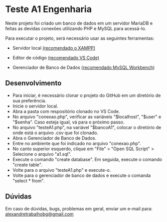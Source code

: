 # Teste A1 Engenharia 
 
 Neste projeto foi criado um banco de dados em um servidor MariaDB e feitas as devidas conexões utilizando PHP e MySQL para acessá-lo.

 Para executar o projeto, será necessário usar as seguintes ferramentas:

- Servidor local [(recomendado o XAMPP)](https://www.apachefriends.org/pt_br/index.html)

- Editor de código [(recomendado VS Code)](https://code.visualstudio.com/)

- Gerenciador de Banco de Dados [(recomendado MySQL Workbench)](https://dev.mysql.com/downloads/workbench/)

## Desenvolvimento 

- Para iniciar, é necessário clonar o projeto do GitHub em um diretório de sua preferência. 
- Inicie o servidor local.
- Abra a pasta com respositório clonado no VS Code. 
- No arquivo "conexao.php", verificar as variáveis "$localhost", "$user" e "$senha". Caso esteja igual, vá para o próximo passo. 
- No arquivo "testeA1.php", na variável "$bancoA1", colocar o diretório de onde está o arquivo .csv que foi clonado.
- Abra o Gerenciador de Banco de Dados.
- Entre no ambiente que foi indicado no arquivo "conexao.php".
- No canto superior esquerdo, clique em "File" > "Open SQL Script" > Selecione o arquivo "a1.sql".
- Execute o comando "create database". Em seguida, execute o comando "create table". 
- Volte para o arquivo "testeA1.php" e execute-o. 
- Volte para o gerenciador de banco de dados e execute o comanda "select * from".


## Dúvidas

Em caso de dúvidas, bugs, problemas em geral, enviar um e-mail para: alexandretrabalhobg@gmail.com